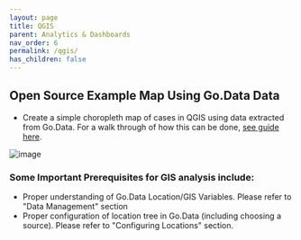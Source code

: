 ```yaml
---
layout: page
title: QGIS
parent: Analytics & Dashboards
nav_order: 6
permalink: /qgis/
has_children: false
---
```


## Open Source Example Map Using Go.Data Data
- Create a simple choropleth map of cases in QGIS using data extracted from Go.Data. For a walk through of how this can be done,  [see guide here](https://github.com/WorldHealthOrganization/godata/blob/master/analytics/country_use_cases/QGIS-guide.md).


![image](https://user-images.githubusercontent.com/19505814/122236433-8100f900-ce8c-11eb-9c75-af337494de51.png)

### Some Important Prerequisites for GIS analysis include:
- Proper understanding of Go.Data Location/GIS Variables. Please refer to "Data Management" section
- Proper configuration of location tree in Go.Data (including choosing a source). Please refer to "Configuring Locations" section.
